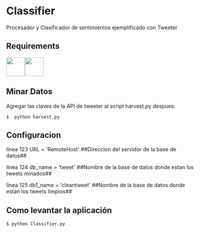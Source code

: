 # Classifier
Procesador y Clasificador de sentimientos ejemplificado con Tweeter  

## Requirements

<img src="https://svn.apache.org/repos/asf/couchdb/supplement/logo/couchdb-icon-64px.png" height=50/><img src="http://devblog.info/wp-content/uploads/2017/01/python_icon.png" height=50/> 

## Minar Datos
Agregar las claves de la API de tweeter al script harvest.py despues:
```
$  python harvest.py
```  

## Configuracion
linea 123 URL = 'RemoteHost' ##Direccion del servidor de la base de datos## 

linea 124 db_name = 'tweet' ##Nombre de la base de datos donde estan los tweets minados##

linea 125 db1_name = 'cleantweet' ##Nombre de la base de datos donde estan los tweets limpios##

## Como levantar la aplicación
```
$ python Classifier.py 
```
